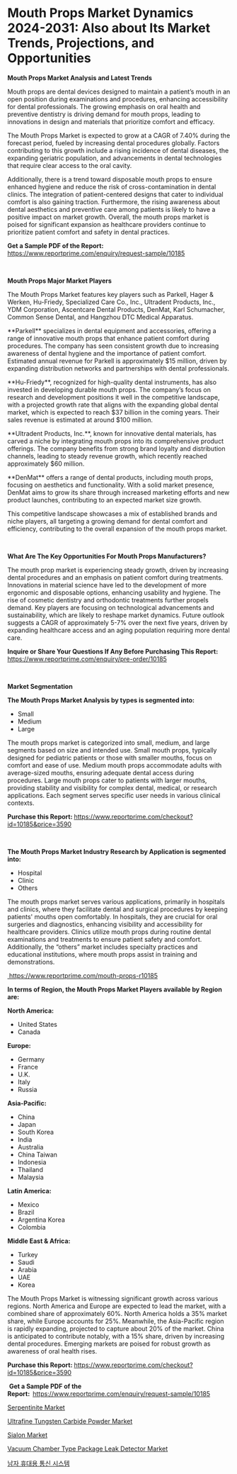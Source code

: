 <p><h1>Mouth Props Market Dynamics 2024-2031: Also about Its Market Trends, Projections, and Opportunities</h1></p><p><strong>Mouth Props Market Analysis and Latest Trends</strong></p>
<p><p>Mouth props are dental devices designed to maintain a patient’s mouth in an open position during examinations and procedures, enhancing accessibility for dental professionals. The growing emphasis on oral health and preventive dentistry is driving demand for mouth props, leading to innovations in design and materials that prioritize comfort and efficacy. </p><p>The Mouth Props Market is expected to grow at a CAGR of 7.40% during the forecast period, fueled by increasing dental procedures globally. Factors contributing to this growth include a rising incidence of dental diseases, the expanding geriatric population, and advancements in dental technologies that require clear access to the oral cavity. </p><p>Additionally, there is a trend toward disposable mouth props to ensure enhanced hygiene and reduce the risk of cross-contamination in dental clinics. The integration of patient-centered designs that cater to individual comfort is also gaining traction. Furthermore, the rising awareness about dental aesthetics and preventive care among patients is likely to have a positive impact on market growth. Overall, the mouth props market is poised for significant expansion as healthcare providers continue to prioritize patient comfort and safety in dental practices.</p></p>
<p><strong>Get a Sample PDF of the Report:&nbsp;</strong> <a href="https://www.reportprime.com/enquiry/request-sample/10185">https://www.reportprime.com/enquiry/request-sample/10185</a></p>
<p>&nbsp;</p>
<p><strong>Mouth Props Major Market Players</strong></p>
<p><p>The Mouth Props Market features key players such as Parkell, Hager & Werken, Hu-Friedy, Specialized Care Co., Inc., Ultradent Products, Inc., YDM Corporation, Ascentcare Dental Products, DenMat, Karl Schumacher, Common Sense Dental, and Hangzhou DTC Medical Apparatus. </p><p>**Parkell** specializes in dental equipment and accessories, offering a range of innovative mouth props that enhance patient comfort during procedures. The company has seen consistent growth due to increasing awareness of dental hygiene and the importance of patient comfort. Estimated annual revenue for Parkell is approximately $15 million, driven by expanding distribution networks and partnerships with dental professionals.</p><p>**Hu-Friedy**, recognized for high-quality dental instruments, has also invested in developing durable mouth props. The company’s focus on research and development positions it well in the competitive landscape, with a projected growth rate that aligns with the expanding global dental market, which is expected to reach $37 billion in the coming years. Their sales revenue is estimated at around $100 million.</p><p>**Ultradent Products, Inc.**, known for innovative dental materials, has carved a niche by integrating mouth props into its comprehensive product offerings. The company benefits from strong brand loyalty and distribution channels, leading to steady revenue growth, which recently reached approximately $60 million. </p><p>**DenMat** offers a range of dental products, including mouth props, focusing on aesthetics and functionality. With a solid market presence, DenMat aims to grow its share through increased marketing efforts and new product launches, contributing to an expected market size growth.</p><p>This competitive landscape showcases a mix of established brands and niche players, all targeting a growing demand for dental comfort and efficiency, contributing to the overall expansion of the mouth props market.</p></p>
<p>&nbsp;</p>
<p><strong>What Are The Key Opportunities For Mouth Props Manufacturers?</strong></p>
<p><p>The mouth prop market is experiencing steady growth, driven by increasing dental procedures and an emphasis on patient comfort during treatments. Innovations in material science have led to the development of more ergonomic and disposable options, enhancing usability and hygiene. The rise of cosmetic dentistry and orthodontic treatments further propels demand. Key players are focusing on technological advancements and sustainability, which are likely to reshape market dynamics. Future outlook suggests a CAGR of approximately 5-7% over the next five years, driven by expanding healthcare access and an aging population requiring more dental care.</p></p>
<p><strong>Inquire or Share Your Questions If Any Before Purchasing This Report:</strong> <a href="https://www.reportprime.com/enquiry/pre-order/10185">https://www.reportprime.com/enquiry/pre-order/10185</a></p>
<p>&nbsp;</p>
<p><strong>Market Segmentation</strong></p>
<p><strong>The Mouth Props Market Analysis by types is segmented into:</strong></p>
<p><ul><li>Small</li><li>Medium</li><li>Large</li></ul></p>
<p><p>The mouth props market is categorized into small, medium, and large segments based on size and intended use. Small mouth props, typically designed for pediatric patients or those with smaller mouths, focus on comfort and ease of use. Medium mouth props accommodate adults with average-sized mouths, ensuring adequate dental access during procedures. Large mouth props cater to patients with larger mouths, providing stability and visibility for complex dental, medical, or research applications. Each segment serves specific user needs in various clinical contexts.</p></p>
<p><strong>Purchase this Report:&nbsp;</strong><a href="https://www.reportprime.com/checkout?id=10185&price=3590">https://www.reportprime.com/checkout?id=10185&price=3590</a></p>
<p>&nbsp;</p>
<p><strong>The Mouth Props Market Industry Research by Application is segmented into:</strong></p>
<p><ul><li>Hospital</li><li>Clinic</li><li>Others</li></ul></p>
<p><p>The mouth props market serves various applications, primarily in hospitals and clinics, where they facilitate dental and surgical procedures by keeping patients' mouths open comfortably. In hospitals, they are crucial for oral surgeries and diagnostics, enhancing visibility and accessibility for healthcare providers. Clinics utilize mouth props during routine dental examinations and treatments to ensure patient safety and comfort. Additionally, the “others” market includes specialty practices and educational institutions, where mouth props assist in training and demonstrations.</p></p>
<p><a href="https://www.reportprime.com/mouth-props-r10185">&nbsp;https://www.reportprime.com/mouth-props-r10185</a></p>
<p><strong>In terms of Region, the Mouth Props Market Players available by Region are:</strong></p>
<p>
    <p> <strong> North America: </strong>
        <ul>
            <li>United States</li>
            <li>Canada</li>
        </ul>
        </p> 
    <p> <strong> Europe: </strong>
        <ul>
            <li>Germany</li>
            <li>France</li>
            <li>U.K.</li>
            <li>Italy</li>
            <li>Russia</li>
        </ul>
        </p> 
    <p> <strong> Asia-Pacific: </strong>
        <ul>
            <li>China</li>
            <li>Japan</li>
            <li>South Korea</li>
            <li>India</li>
            <li>Australia</li>
            <li>China Taiwan</li>
            <li>Indonesia</li>
            <li>Thailand</li>
            <li>Malaysia</li>
        </ul>
        </p> 
    <p> <strong> Latin America: </strong>
        <ul>
            <li>Mexico</li>
            <li>Brazil</li>
            <li>Argentina Korea</li>
            <li>Colombia</li>
        </ul>
        </p> 
    <p> <strong> Middle East & Africa: </strong>
        <ul>
            <li>Turkey</li>
            <li>Saudi</li>
            <li>Arabia</li>
            <li>UAE</li>
            <li>Korea</li>
        </ul>
    </p>
    </p>
<p><p>The Mouth Props Market is witnessing significant growth across various regions. North America and Europe are expected to lead the market, with a combined share of approximately 60%. North America holds a 35% market share, while Europe accounts for 25%. Meanwhile, the Asia-Pacific region is rapidly expanding, projected to capture about 20% of the market. China is anticipated to contribute notably, with a 15% share, driven by increasing dental procedures. Emerging markets are poised for robust growth as awareness of oral health rises.</p></p>
<p><strong>Purchase this Report: </strong><a href="https://www.reportprime.com/checkout?id=10185&price=3590">https://www.reportprime.com/checkout?id=10185&price=3590</a></p>
<p>&nbsp;<strong>Get a Sample PDF of the Report:&nbsp;&nbsp;</strong><a href="https://www.reportprime.com/enquiry/request-sample/10185">https://www.reportprime.com/enquiry/request-sample/10185</a></p>
<p><strong></strong></p>
<p><p><a href="https://www.linkedin.com/pulse/serpentinite-market-share-size-trends-industry-analysis-report-7wopf?trackingId=xy%2FEYZjGRNi%2FaBZkF4BhsQ%3D%3D">Serpentinite Market</a></p><p><a href="https://medium.com/@ransomohns/the-global-ultrafine-tungsten-carbide-powder-market-is-projected-to-experience-an-annual-growth-fd2b90fdfa11">Ultrafine Tungsten Carbide Powder Market</a></p><p><a href="https://www.linkedin.com/pulse/sialon-market-share-new-trends-analysis-its-type-application-vtmqf?trackingId=jszfOe37RuOZsIEeiyFn3g%3D%3D">Sialon Market</a></p><p><a href="https://issuu.com/reportprime-2/docs/vacuum-chamber-type-package-leak-de_1e099a2920ddd8">Vacuum Chamber Type Package Leak Detector Market</a></p><p><a href="https://medium.com/@joshuapierce88/%EC%84%B8%EA%B3%84-man-portable-communication-system-market-%EC%9D%80-2024%EC%97%90%EC%84%9C-2031%EB%A1%9C-%EC%97%B0%ED%8F%89%EA%B7%A0-%EC%A6%9D%EA%B0%80%EC%9C%A8%EC%9D%84-%EB%B3%B4%EC%9D%BC-%EA%B2%83%EC%9C%BC%EB%A1%9C-%EC%98%88%EC%83%81%EB%90%A9%EB%8B%88%EB%8B%A4-30b16b486807?postPublishedType=initial">남자 휴대용 통신 시스템</a></p></p>